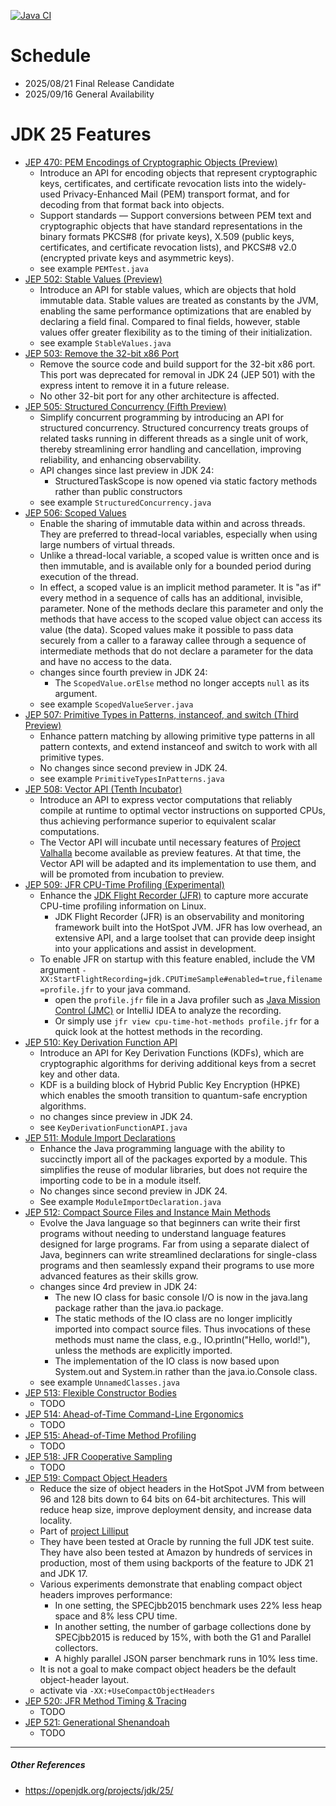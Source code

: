 [![Java CI](https://github.com/xtermi2/java25/actions/workflows/maven.yml/badge.svg)](https://github.com/xtermi2/java25/actions/workflows/maven.yml)

# Schedule

- 2025/08/21 Final Release Candidate
- 2025/09/16 General Availability

# JDK 25 Features

- [JEP 470: PEM Encodings of Cryptographic Objects (Preview)](https://openjdk.org/jeps/470)
    - Introduce an API for encoding objects that represent cryptographic keys, certificates, and certificate revocation lists into the widely-used Privacy-Enhanced Mail (PEM) transport format, and for decoding from that format back into objects.
    - Support standards — Support conversions between PEM text and cryptographic objects that have standard representations in the binary formats PKCS#8 (for private keys), X.509 (public keys, certificates, and certificate revocation lists), and PKCS#8 v2.0 (encrypted private keys and asymmetric keys).
    - see example `PEMTest.java`
- [JEP 502: Stable Values (Preview)](https://openjdk.org/jeps/502)
    - Introduce an API for stable values, which are objects that hold immutable data. Stable values are treated as constants by the JVM, enabling the same performance optimizations that are enabled by declaring a field final. Compared to final fields, however, stable values offer greater flexibility as to the timing of their initialization.
    - see example `StableValues.java`
- [JEP 503: Remove the 32-bit x86 Port](https://openjdk.org/jeps/503)
    - Remove the source code and build support for the 32-bit x86 port. This port was deprecated for removal in JDK 24 (JEP 501) with the express intent to remove it in a future release.
    - No other 32-bit port for any other architecture is affected.
- [JEP 505: Structured Concurrency (Fifth Preview)](https://openjdk.org/jeps/505)
    - Simplify concurrent programming by introducing an API for structured concurrency. Structured concurrency treats
      groups of related tasks running in different threads as a single unit of work, thereby streamlining error handling
      and cancellation, improving reliability, and enhancing observability.
    - API changes since last preview in JDK 24:
      - StructuredTaskScope is now opened via static factory methods rather than public constructors
    - see example `StructuredConcurrency.java`
- [JEP 506: Scoped Values](https://openjdk.org/jeps/506)
    - Enable the sharing of immutable data within and across threads. They are preferred to thread-local variables,
      especially when using large numbers of virtual threads.
    - Unlike a thread-local variable, a scoped value is written once and is then immutable, and is available only for a
      bounded period during execution of the thread.
    - In effect, a scoped value is an implicit method parameter. It is "as if" every method in a sequence of calls has
      an additional, invisible, parameter. None of the methods declare this parameter and only the methods that have
      access to the scoped value object can access its value (the data). Scoped values make it possible to pass data
      securely from a caller to a faraway callee through a sequence of intermediate methods that do not declare a
      parameter for the data and have no access to the data.
    - changes since fourth preview in JDK 24:
        - The `ScopedValue.orElse` method no longer accepts `null` as its argument.
    - see example `ScopedValueServer.java`
- [JEP 507: Primitive Types in Patterns, instanceof, and switch (Third Preview)](https://openjdk.org/jeps/507)
    - Enhance pattern matching by allowing primitive type patterns in all pattern contexts, and extend instanceof and
      switch to work with all primitive types.
    - No changes since second preview in JDK 24.
    - see example `PrimitiveTypesInPatterns.java`
- [JEP 508: Vector API (Tenth Incubator)](https://openjdk.org/jeps/508)
    - Introduce an API to express vector computations that reliably compile at runtime to optimal vector instructions on supported CPUs, thus achieving performance superior to equivalent scalar computations.
    - The Vector API will incubate until necessary features
      of [Project Valhalla](https://openjdk.org/projects/valhalla/) become available as preview features. At
      that time, the Vector API will be adapted and its implementation to use them, and will be promoted from incubation
      to preview.
- [JEP 509: JFR CPU-Time Profiling (Experimental)](https://openjdk.org/jeps/509)
    - Enhance the [JDK Flight Recorder (JFR)](https://dev.java/learn/jvm/jfr/) to capture more accurate CPU-time profiling information on Linux.
      - JDK Flight Recorder (JFR) is an observability and monitoring framework built into the HotSpot JVM. JFR has low overhead, an extensive API, and a large toolset that can provide deep insight into your applications and assist in development.
    - To enable JFR on startup with this feature enabled, include the VM argument `-XX:StartFlightRecording=jdk.CPUTimeSample#enabled=true,filename=profile.jfr` to your java command.
      - open the `profile.jfr` file in a Java profiler such as [Java Mission Control (JMC)](https://www.oracle.com/java/technologies/javase/products-jmc8-downloads.html) or IntelliJ IDEA to analyze the recording.
      - Or simply use `jfr view cpu-time-hot-methods profile.jfr` for a quick look at the hottest methods in the recording.
- [JEP 510: Key Derivation Function API](https://openjdk.org/jeps/510)
    - Introduce an API for Key Derivation Functions (KDFs), which are cryptographic algorithms for deriving additional keys from a secret key and other data.
    - KDF is a building block of Hybrid Public Key Encryption (HPKE) which enables the smooth transition to quantum-safe encryption algorithms.
    - no changes since preview in JDK 24.
    - see `KeyDerivationFunctionAPI.java`
- [JEP 511: Module Import Declarations](https://openjdk.org/jeps/511)
    - Enhance the Java programming language with the ability to succinctly import all of the packages exported by a
      module. This simplifies the reuse of modular libraries, but does not require the importing code to be in a module
      itself.
    - No changes since second preview in JDK 24.
    - See example `ModuleImportDeclaration.java`
- [JEP 512: Compact Source Files and Instance Main Methods](https://openjdk.org/jeps/512)
    - Evolve the Java language so that beginners can write their first programs without needing to understand language
      features designed for large programs. Far from using a separate dialect of Java, beginners can write streamlined
      declarations for single-class programs and then seamlessly expand their programs to use more advanced features as
      their skills grow.
    - changes since 4rd preview in JDK 24:
        - The new IO class for basic console I/O is now in the java.lang package rather than the java.io package.
        - The static methods of the IO class are no longer implicitly imported into compact source files. Thus invocations of these methods must name the class, e.g., IO.println("Hello, world!"), unless the methods are explicitly imported.
        - The implementation of the IO class is now based upon System.out and System.in rather than the java.io.Console class.
    - see example `UnnamedClasses.java`
- [JEP 513: Flexible Constructor Bodies](https://openjdk.org/jeps/513)
    - TODO
- [JEP 514: Ahead-of-Time Command-Line Ergonomics](https://openjdk.org/jeps/514)
    - TODO
- [JEP 515: Ahead-of-Time Method Profiling](https://openjdk.org/jeps/515)
    - TODO
- [JEP 518: JFR Cooperative Sampling](https://openjdk.org/jeps/518)
    - TODO
- [JEP 519: Compact Object Headers](https://openjdk.org/jeps/519)
    - Reduce the size of object headers in the HotSpot JVM from between 96 and 128 bits down to 64 bits on 64-bit architectures. This will reduce heap size, improve deployment density, and increase data locality.
    - Part of [project Lilliput](https://openjdk.org/projects/lilliput/)
    - They have been tested at Oracle by running the full JDK test suite. They have also been tested at Amazon by hundreds of services in production, most of them using backports of the feature to JDK 21 and JDK 17.
    - Various experiments demonstrate that enabling compact object headers improves performance:
      - In one setting, the SPECjbb2015 benchmark uses 22% less heap space and 8% less CPU time.
      - In another setting, the number of garbage collections done by SPECjbb2015 is reduced by 15%, with both the G1 and Parallel collectors.
      - A highly parallel JSON parser benchmark runs in 10% less time.
    - It is not a goal to make compact object headers be the default object-header layout.
    - activate via `-XX:+UseCompactObjectHeaders`
- [JEP 520: JFR Method Timing & Tracing](https://openjdk.org/jeps/520)
    - TODO
- [JEP 521: Generational Shenandoah](https://openjdk.org/jeps/521)
    - TODO

----------------------

##### Other References

- https://openjdk.org/projects/jdk/25/
